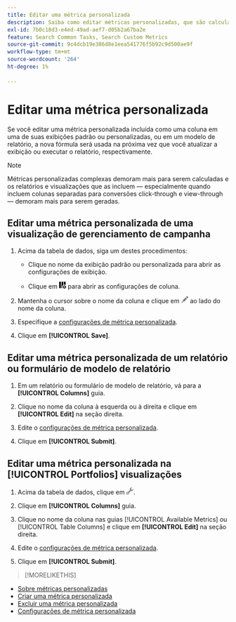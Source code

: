 ```yaml
---
title: Editar uma métrica personalizada
description: Saiba como editar métricas personalizadas, que são calculadas a partir de métricas padrão.
exl-id: 7b0c18d3-e4ed-49ad-aef7-d05b2a67ba2e
feature: Search Common Tasks, Search Custom Metrics
source-git-commit: 9c4dcb19e386d8e1eea541776f5b92c9d500ae9f
workflow-type: tm+mt
source-wordcount: '264'
ht-degree: 1%

---
```


# Editar uma métrica personalizada

Se você editar uma métrica personalizada incluída como uma coluna em uma de suas exibições padrão ou personalizadas, ou em um modelo de relatório, a nova fórmula será usada na próxima vez que você atualizar a exibição ou executar o relatório, respectivamente.

>[!NOTE]
>
>Métricas personalizadas complexas demoram mais para serem calculadas e os relatórios e visualizações que as incluem — especialmente quando incluem colunas separadas para conversões click-through e view-through — demoram mais para serem geradas.

## Editar uma métrica personalizada de uma visualização de gerenciamento de campanha

1. Acima da tabela de dados, siga um destes procedimentos:

   * Clique no nome da exibição padrão ou personalizada para abrir as configurações de exibição.

   * Clique em ![Colunas personalizadas](/help/search-social-commerce/assets/custom-columns.png "Colunas personalizadas") para abrir as configurações de coluna.

1. Mantenha o cursor sobre o nome da coluna e clique em ![Editar](/help/search-social-commerce/assets/edit.png "Editar") ao lado do nome da coluna.

1. Especifique a [configurações de métrica personalizada](custom-metric-settings.md).

1. Clique em **[!UICONTROL Save]**.

## Editar uma métrica personalizada de um relatório ou formulário de modelo de relatório

1. Em um relatório ou formulário de modelo de relatório, vá para a **[!UICONTROL Columns]** guia.

1. Clique no nome da coluna à esquerda ou à direita e clique em **[!UICONTROL Edit]** na seção direita.

1. Edite o [configurações de métrica personalizada](custom-metric-settings.md).

1. Clique em **[!UICONTROL Submit]**.

## Editar uma métrica personalizada na [!UICONTROL Portfolios] visualizações

1. Acima da tabela de dados, clique em ![Editar Modo de Exibição Selecionado](/help/search-social-commerce/assets/view-settings.png "Editar Modo de Exibição Selecionado").

1. Clique em **[!UICONTROL Columns]** guia.

1. Clique no nome da coluna nas guias [!UICONTROL Available Metrics] ou [!UICONTROL Table Columns] e clique em **[!UICONTROL Edit]** na seção direita.

1. Edite o [configurações de métrica personalizada](custom-metric-settings.md).

1. Clique em **[!UICONTROL Submit]**.

>[!MORELIKETHIS]
>
* [Sobre métricas personalizadas](custom-metric-about.md)
* [Criar uma métrica personalizada](custom-metric-create.md)
* [Excluir uma métrica personalizada](custom-metric-delete.md)
* [Configurações de métrica personalizada](custom-metric-settings.md)

